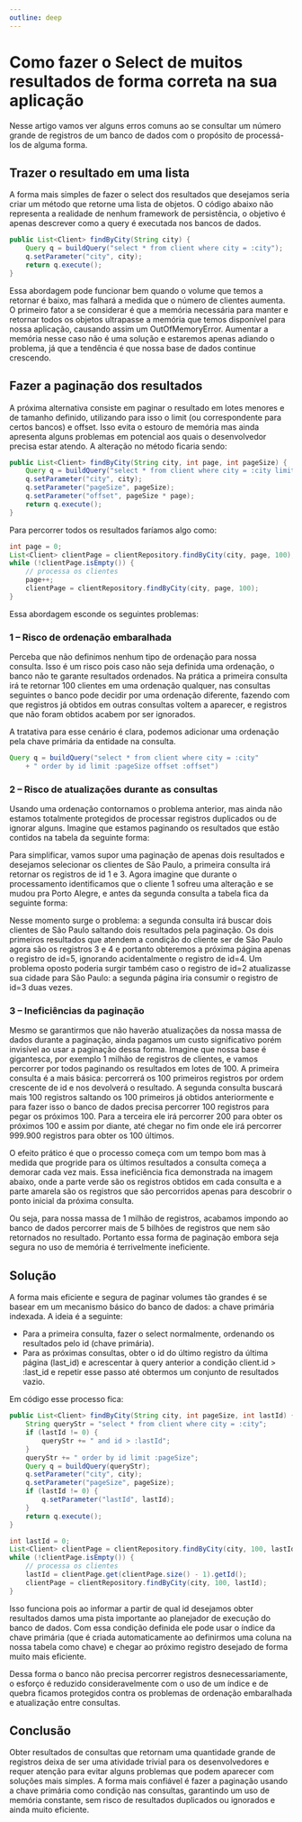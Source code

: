 ```yaml
---
outline: deep
---
```


# Como fazer o Select de muitos resultados de forma correta na sua aplicação

Nesse artigo vamos ver alguns erros comuns ao se consultar um número grande de registros de um banco de dados com o propósito de processá-los de alguma forma.

## Trazer o resultado em uma lista

A forma mais simples de fazer o select dos resultados que desejamos seria criar um método que retorne uma lista de objetos. O código abaixo não representa a realidade de nenhum framework de persistência, o objetivo é apenas descrever como a query é executada nos bancos de dados.

```java
public List<Client> findByCity(String city) {
    Query q = buildQuery("select * from client where city = :city");
    q.setParameter("city", city);
    return q.execute();
}
```

Essa abordagem pode funcionar bem quando o volume que temos a retornar é baixo, mas falhará a medida que o número de clientes aumenta. O primeiro fator a se considerar é que a memória necessária para manter e retornar todos os objetos ultrapasse a memória que temos disponível para nossa aplicação, causando assim um OutOfMemoryError. Aumentar a memória nesse caso não é uma solução e estaremos apenas adiando o problema, já que a tendência é que nossa base de dados continue crescendo.

## Fazer a paginação dos resultados

A próxima alternativa consiste em paginar o resultado em lotes menores e de tamanho definido, utilizando para isso o limit (ou correspondente para certos bancos) e offset. Isso evita o estouro de memória mas ainda apresenta alguns problemas em potencial aos quais o desenvolvedor precisa estar atendo. A alteração no método ficaria sendo:

```java
public List<Client> findByCity(String city, int page, int pageSize) {
    Query q = buildQuery("select * from client where city = :city limit :pageSize offset :offset");
    q.setParameter("city", city);
    q.setParameter("pageSize", pageSize);
    q.setParameter("offset", pageSize * page);
    return q.execute();
}
```

Para percorrer todos os resultados faríamos algo como:

```java
int page = 0;
List<Client> clientPage = clientRepository.findByCity(city, page, 100);
while (!clientPage.isEmpty()) {
    // processa os clientes
    page++;
    clientPage = clientRepository.findByCity(city, page, 100);
}
```

Essa abordagem esconde os seguintes problemas:

### 1 – Risco de ordenação embaralhada

Perceba que não definimos nenhum tipo de ordenação para nossa consulta. Isso é um risco pois caso não seja definida uma ordenação, o banco não te garante resultados ordenados. Na prática a primeira consulta irá te retornar 100 clientes em uma ordenação qualquer, nas consultas seguintes o banco pode decidir por uma ordenação diferente, fazendo com que registros já obtidos em outras consultas voltem a aparecer, e registros que não foram obtidos acabem por ser ignorados.

A tratativa para esse cenário é clara, podemos adicionar uma ordenação pela chave primária da entidade na consulta.

```java
Query q = buildQuery("select * from client where city = :city"
    + " order by id limit :pageSize offset :offset")
```

### 2 – Risco de atualizações durante as consultas

Usando uma ordenação contornamos o problema anterior, mas ainda não estamos totalmente protegidos de processar registros duplicados ou de ignorar alguns. Imagine que estamos paginando os resultados que estão contidos na tabela da seguinte forma:

Para simplificar, vamos supor uma paginação de apenas dois resultados e desejamos selecionar os clientes de São Paulo, a primeira consulta irá retornar os registros de id 1 e 3. Agora imagine que durante o processamento identificamos que o cliente 1 sofreu uma alteração e se mudou pra Porto Alegre, e antes da segunda consulta a tabela fica da seguinte forma:

Nesse momento surge o problema: a segunda consulta irá buscar dois clientes de São Paulo saltando dois resultados pela paginação. Os dois primeiros resultados que atendem a condição do cliente ser de São Paulo agora são os registros 3 e 4 e portanto obteremos a próxima página apenas o registro de id=5, ignorando acidentalmente o registro de id=4. Um problema oposto poderia surgir também caso o registro de id=2 atualizasse sua cidade para São Paulo: a segunda página iria consumir o registro de id=3 duas vezes.

### 3 – Ineficiências da paginação

Mesmo se garantirmos que não haverão atualizações da nossa massa de dados durante a paginação, ainda pagamos um custo significativo porém invisível ao usar a paginação dessa forma. Imagine que nossa base é gigantesca, por exemplo 1 milhão de registros de clientes, e vamos percorrer por todos paginando os resultados em lotes de 100. A primeira consulta é a mais básica: percorrerá os 100 primeiros registros por ordem crescente de id e nos devolverá o resultado. A segunda consulta buscará mais 100 registros saltando os 100 primeiros já obtidos anteriormente e para fazer isso o banco de dados precisa percorrer 100 registros para pegar os próximos 100. Para a terceira ele irá percorrer 200 para obter os próximos 100 e assim por diante, até chegar no fim onde ele irá percorrer 999.900 registros para obter os 100 últimos.

O efeito prático é que o processo começa com um tempo bom mas à medida que progride para os últimos resultados a consulta começa a demorar cada vez mais. Essa ineficiência fica demonstrada na imagem abaixo, onde a parte verde são os registros obtidos em cada consulta e a parte amarela são os registros que são percorridos apenas para descobrir o ponto inicial da próxima consulta.

Ou seja, para nossa massa de 1 milhão de registros, acabamos impondo ao banco de dados percorrer mais de 5 bilhões de registros que nem são retornados no resultado. Portanto essa forma de paginação embora seja segura no uso de memória é terrivelmente ineficiente.

## Solução

A forma mais eficiente e segura de paginar volumes tão grandes é se basear em um mecanismo básico do banco de dados: a chave primária indexada. A ideia é a seguinte:

- Para a primeira consulta, fazer o select normalmente, ordenando os resultados pelo id (chave primária).
- Para as próximas consultas, obter o id do último registro da última página (last_id) e acrescentar à query anterior a condição client.id > :last_id e repetir esse passo até obtermos um conjunto de resultados vazio.

Em código esse processo fica:

```java
public List<Client> findByCity(String city, int pageSize, int lastId) {
    String queryStr = "select * from client where city = :city";
    if (lastId != 0) {
        queryStr += " and id > :lastId";
    }
    queryStr += " order by id limit :pageSize";
    Query q = buildQuery(queryStr);
    q.setParameter("city", city);
    q.setParameter("pageSize", pageSize);
    if (lastId != 0) {
        q.setParameter("lastId", lastId);
    }
    return q.execute();
}

int lastId = 0;
List<Client> clientPage = clientRepository.findByCity(city, 100, lastId);
while (!clientPage.isEmpty()) {
    // processa os clientes
    lastId = clientPage.get(clientPage.size() - 1).getId();
    clientPage = clientRepository.findByCity(city, 100, lastId);
}
```

Isso funciona pois ao informar a partir de qual id desejamos obter resultados damos uma pista importante ao planejador de execução do banco de dados. Com essa condição definida ele pode usar o índice da chave primária (que é criada automaticamente ao definirmos uma coluna na nossa tabela como chave) e chegar ao próximo registro desejado de forma muito mais eficiente.

Dessa forma o banco não precisa percorrer registros desnecessariamente, o esforço é reduzido consideravelmente com o uso de um índice e de quebra ficamos protegidos contra os problemas de ordenação embaralhada e atualização entre consultas.

## Conclusão

Obter resultados de consultas que retornam uma quantidade grande de registros deixa de ser uma atividade trivial para os desenvolvedores e requer atenção para evitar alguns problemas que podem aparecer com soluções mais simples. A forma mais confiável é fazer a paginação usando a chave primária como condição nas consultas, garantindo um uso de memória constante, sem risco de resultados duplicados ou ignorados e ainda muito eficiente.